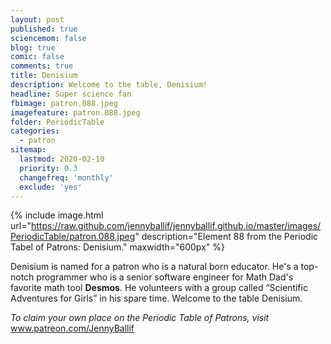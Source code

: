 ```yaml
---
layout: post
published: true
sciencemom: false
blog: true
comic: false
comments: true
title: Denisium
description: Welcome to the table, Denisium!
headline: Super science fan
fbimage: patron.088.jpeg
imagefeature: patron.088.jpeg
folder: PeriodicTable
categories:
  - patron
sitemap:
  lastmod: 2020-02-10
  priority: 0.3
  changefreq: 'monthly'
  exclude: 'yes'
---
```


{% include image.html url="https://raw.github.com/jennyballif/jennyballif.github.io/master/images/PeriodicTable/patron.088.jpeg" description="Element 88 from the Periodic Tabel of Patrons: Denisium." maxwidth="600px" %}


Denisium is named for a patron who is a natural born educator. He's a top-notch programmer who is a senior software engineer for Math Dad's favorite math tool __Desmos__. He volunteers with a group called “Scientific Adventures for Girls” in his spare time. Welcome to the table Denisium.

_To claim your own place on the Periodic Table of Patrons, visit_ www.patreon.com/JennyBallif
